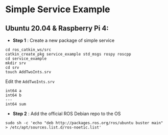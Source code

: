 # Simple Service Example
## Ubuntu 20.04 & Raspberry Pi 4:
* **Step 1** : Create a new package of simple service
```
cd ros_catkin_ws/src
catkin_create_pkg service_example std_msgs rospy roscpp
cd service_example
mkdir srv
cd srv
touch AddTwoInts.srv
```
Edit the `AddTwoInts.srv`
```
int64 a
int64 b
---
int64 sum
```

* **Step 2** : Add the official ROS Debian repo to the OS
```
sudo sh -c 'echo "deb http://packages.ros.org/ros/ubuntu buster main" > /etc/apt/sources.list.d/ros-noetic.list'
```

